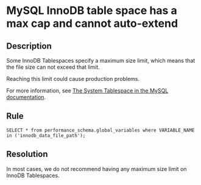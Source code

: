 # MySQL InnoDB table space has a max cap and cannot auto-extend

## Description
Some InnoDB Tablespaces specify a maximum size limit, which means that the file size can not exceed that limit. 

Reaching this limit could cause production problems. 

For more information, see [The System Tablespace in the MySQL documentation](https://dev.mysql.com/doc/refman/8.0/en/innodb-system-tablespace.html).

## Rule
`SELECT * from performance_schema.global_variables where VARIABLE_NAME in ('innodb_data_file_path');`


## Resolution
In most cases, we do not recommend having any maximum size limit on InnoDB Tablespaces. 

